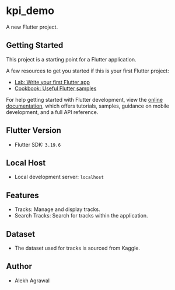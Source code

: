 # kpi_demo

A new Flutter project.

## Getting Started

This project is a starting point for a Flutter application.

A few resources to get you started if this is your first Flutter project:

- [Lab: Write your first Flutter app](https://docs.flutter.dev/get-started/codelab)
- [Cookbook: Useful Flutter samples](https://docs.flutter.dev/cookbook)

For help getting started with Flutter development, view the
[online documentation](https://docs.flutter.dev/), which offers tutorials,
samples, guidance on mobile development, and a full API reference.

## Flutter Version

- Flutter SDK: `3.19.6`

## Local Host

- Local development server: `localhost`

## Features

- Tracks: Manage and display tracks.
- Search Tracks: Search for tracks within the application.

## Dataset

- The dataset used for tracks is sourced from Kaggle.

## Author

- Alekh Agrawal
